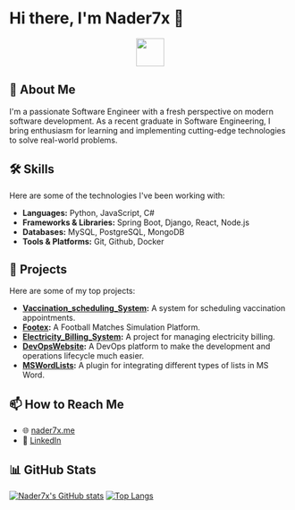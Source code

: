# Hi there, I'm Nader7x 👋

<p align="center">
  <img src="https://media3.giphy.com/media/v1.Y2lkPTc5MGI3NjExMWNmbmdtZHpmeHVpdzE1cTg4OXNvdXdxMnljNW40ejBjbjY4cTIyeSZlcD12MV9pbnRlcm5hbF9naWZfYnlfaWQmY3Q9Zw/78XCFBGOlS6keY1Bil/giphy.gif" width="50" />
</p>

## 🚀 About Me

I'm a passionate Software Engineer with a fresh perspective on modern software development. As a recent graduate in Software Engineering, I bring enthusiasm for learning and implementing cutting-edge technologies to solve real-world problems.

## 🛠️ Skills

Here are some of the technologies I've been working with:

- **Languages:** Python, JavaScript, C#
- **Frameworks & Libraries:** Spring Boot, Django, React, Node.js
- **Databases:** MySQL, PostgreSQL, MongoDB
- **Tools & Platforms:** Git, Github, Docker

## 📂 Projects

Here are some of my top projects:

*   **[Vaccination_scheduling_System](https://github.com/Nader7x/Vaccination_scheduling_System):** A system for scheduling vaccination appointments.
*   **[Footex](https://github.com/Nader7x/Footex):** A Football Matches Simulation Platform.
*   **[Electricity_Billing_System](https://github.com/Nader7x/Electricity_Billing_System):** A project for managing electricity billing.
*   **[DevOpsWebsite](https://github.com/Nader7x/DevOpsWebsite):** A DevOps platform to make the development and operations lifecycle much easier.
*   **[MSWordLists](https://github.com/Nader7x/MSWordLists):** A plugin for integrating different types of lists in MS Word.

## 📫 How to Reach Me

- 🌐 [nader7x.me](https://nader7x.me/)
- 💼 [LinkedIn](https://www.linkedin.com/in/nader7x)

## 📊 GitHub Stats

[![Nader7x's GitHub stats](https://github-readme-stats.vercel.app/api?username=Nader7x&show_icons=true&theme=radical)](https://github.com/anuraghazra/github-readme-stats)
[![Top Langs](https://github-readme-stats.vercel.app/api/top-langs/?username=Nader7x&layout=compact&theme=radical)](https://github.com/anuraghazra/github-readme-stats)
